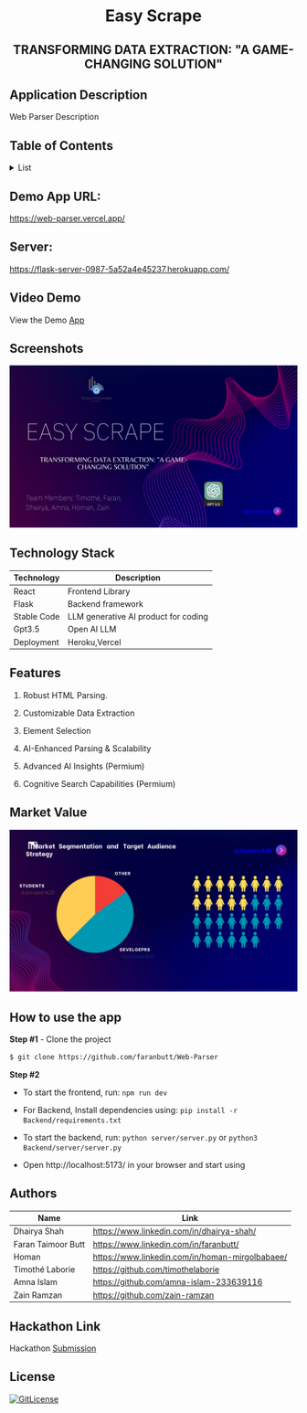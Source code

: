 <!-- PROJECT TITLE -->
  <h1 align="center">Easy Scrape</h1>
 <h2 2 align="center">
    TRANSFORMING DATA EXTRACTION: "A GAME-CHANGING SOLUTION"
    <br />
    </h2>

## Application Description

Web Parser Description

## Table of Contents

<details>
<summary>List</summary>

- [Application Description](#application-description)
- [Table of Contents](#table-of-contents)
- [Application Deployed](#demo-app-url)
- [Project Demo](#demo)
- [Screenshots](#screenshots)
- [Technology Stack](#technology-stack)
- [Features](#features)
- [Market Value](#market-value)
- [How to use the app](#how-to-use-the-app)
- [Collaborators](#collaborators)
- [Hackathon Link](#hackathon-link)
- [References](#references)
- [License](#license)

</details>

## Demo App URL:
https://web-parser.vercel.app/

## Server:
https://flask-server-0987-5a52a4e45237.herokuapp.com/


## Video Demo

View the Demo [App](https://storage.googleapis.com/lablab-video-submissions/cll22l3qb000035748kv3v7h3/raw/submission-video-x-cll22l3qb000035748kv3v7h3-cllgmqdy2008b356vut6869wr_c4615z9.mp4)

## Screenshots
![y1](https://github.com/faranbutt/Web-Parser/blob/main/1.jpg)

## Technology Stack

| Technology       | Description                                   |
| ---------------- | --------------------------------------------- |
| React      | Frontend Library                             |
| Flask           | Backend framework                             |
| Stable Code         | LLM generative AI product for coding                          |
| Gpt3.5    | Open AI LLM                             |
| Deployment       | Heroku,Vercel                                 |

## Features

1. Robust HTML Parsing.

2. Customizable Data Extraction

3. Element Selection

4. AI-Enhanced Parsing & Scalability

5. Advanced AI Insights (Permium)

6. Cognitive Search Capabilities (Permium)

## Market Value

![y2](https://github.com/faranbutt/Web-Parser/blob/main/2.jpg)


## How to use the app

**Step #1** - Clone the project

```bash
$ git clone https://github.com/faranbutt/Web-Parser
```

**Step #2**

- To start the frontend, run: `npm run dev`

- For Backend, Install dependencies using: `pip install -r Backend/requirements.txt`

- To start the backend, run: `python server/server.py` or `python3 Backend/server/server.py`

- Open  http://localhost:5173/ in your browser and start using



## Authors

| Name            | Link                                   |
| --------------- | -------------------------------------- |
| Dhairya Shah | https://www.linkedin.com/in/dhairya-shah/ |
| Faran Taimoor Butt | https://www.linkedin.com/in/faranbutt/ |
| Homan | https://www.linkedin.com/in/homan-mirgolbabaee/ |
| Timothé Laborie  | https://github.com/timothelaborie|
| Amna Islam | https://github.com/amna-islam-233639116|
|Zain Ramzan | https://github.com/zain-ramzan|                                      |

## Hackathon Link

Hackathon [Submission](https://lablab.ai/event/stablecode-24-hours-hackathon/visioneers)

## License

[![GitLicense](https://img.shields.io/badge/License-MIT-lime.svg)](https://github.com/sandramsc/CultiVate/blob/master/LICENSE.md)

